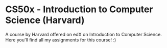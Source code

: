 # CS50x - Introduction to Computer Science (Harvard)
A course by Harvard offered on edX on Introduction to Computer Science.
Here you'll find all my assignments for this course! :)
